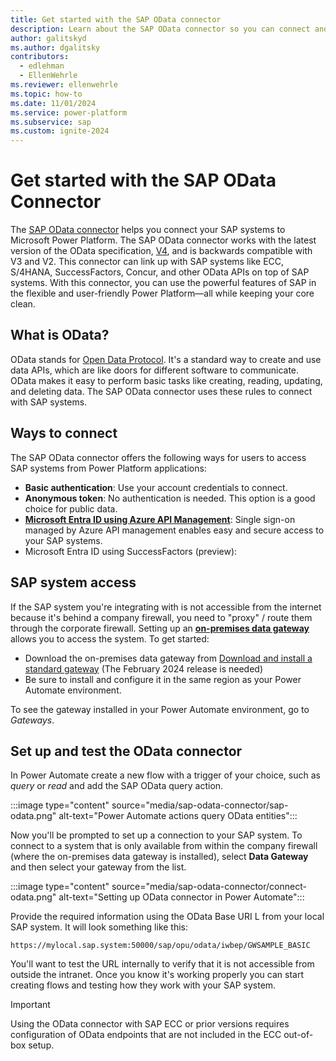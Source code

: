 ```yaml
---
title: Get started with the SAP OData connector
description: Learn about the SAP OData connector so you can connect and extend your SAP data in Power Platform .
author: galitskyd
ms.author: dgalitsky
contributors:
  - edlehman
  - EllenWehrle
ms.reviewer: ellenwehrle
ms.topic: how-to
ms.date: 11/01/2024
ms.service: power-platform
ms.subservice: sap
ms.custom: ignite-2024
---
```


# Get started with the SAP OData Connector

The [SAP OData connector](/connectors/sapodata/) helps you connect your SAP systems to Microsoft Power Platform. The SAP OData connector works with the latest version of the OData specification, [V4](https://docs.oasis-open.org/odata/odata/v4.01/odata-v4.01-part1-protocol.html), and is backwards compatible with V3 and V2. This connector can link up with SAP systems like ECC, S/4HANA, SuccessFactors, Concur, and other OData APIs on top of SAP systems. With this connector, you can use the powerful features of SAP in the flexible and user-friendly Power Platform—all while keeping your core clean.

## What is OData?

OData stands for [Open Data Protocol](odata/overview). It's a standard way to create and use data APIs, which are like doors for different software to communicate. OData makes it easy to perform basic tasks like creating, reading, updating, and deleting data. The SAP OData connector uses these rules to connect with SAP systems.

## Ways to connect

The SAP OData connector offers the following ways for users to access SAP systems from Power Platform applications:

- **Basic authentication**: Use your account credentials to connect.
- **Anonymous token**: No authentication is needed. This option is a good choice for public data.
- **[Microsoft Entra ID using Azure API Management](./entra-id-apim-oauth.md)**: Single sign-on managed by Azure API management enables easy and secure access to your SAP systems.
- Microsoft Entra ID using SuccessFactors (preview):

## SAP system access

If the SAP system you're integrating with is not accessible from the internet because it's behind a company firewall, you need to "proxy" / route them through the corporate firewall. Setting up an **[on-premises data gateway](/data-integration/gateway/)** allows you to access the system. To get started:

- Download the on-premises data gateway from [Download and install a standard gateway](data-integration/gateway/service-gateway-install#download-and-install-a-standard-gateway) (The February 2024 release is needed)
- Be sure to install and configure it in the same region as your Power Automate environment.

To see the gateway installed in your Power Automate environment, go to *Gateways*.

## Set up and test the OData connector

In Power Automate create a new flow with a trigger of your choice, such as *query* or *read* and add the SAP OData query action.

:::image type="content" source="media/sap-odata-connector/sap-odata.png" alt-text="Power Automate actions query OData entities":::

Now you'll be prompted to set up a connection to your SAP system. To connect to a system that is only available from within the company firewall (where the on-premises data gateway is installed), select **Data Gateway** and then select your gateway from the list.

:::image type="content" source="media/sap-odata-connector/connect-odata.png" alt-text="Setting up OData connector in Power Automate":::

Provide the required information using the OData Base URI L from your local SAP system. It will look something like this:

`https://mylocal.sap.system:50000/sap/opu/odata/iwbep/GWSAMPLE_BASIC`

You'll want to test the URL internally to verify that it is not accessible from outside the intranet. Once you know it's working properly you can start creating flows and testing how they work with your SAP system.

> [!IMPORTANT]
> Using the OData connector with SAP ECC or prior versions requires configuration of OData endpoints that are not included in the ECC out-of-box setup.
